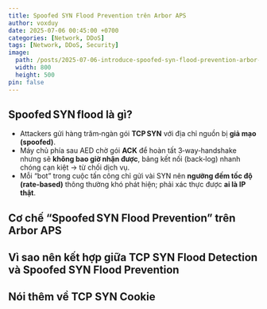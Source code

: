 ```yaml
---
title: Spoofed SYN Flood Prevention trên Arbor APS
author: voxduy
date: 2025-07-06 00:45:00 +0700
categories: [Network, DDoS]
tags: [Network, DDoS, Security]
image:
  path: /posts/2025-07-06-introduce-spoofed-syn-flood-prevention-arbor-aps/syn_flood_attack.png
  width: 800
  height: 500
pin: false
---
```


## Spoofed SYN flood là gì?

- Attackers gửi hàng trăm‑ngàn gói **TCP SYN** với địa chỉ nguồn bị **giả mạo (spoofed)**.
- Máy chủ phía sau AED chờ gói **ACK** để hoàn tất 3‑way‑handshake nhưng sẽ **không bao giờ nhận được**, bảng kết nối (back‑log) nhanh chóng cạn kiệt → từ chối dịch vụ.
- Mỗi “bot” trong cuộc tấn công chỉ gửi vài SYN nên **ngưỡng đếm tốc độ (rate‑based)** thông thường khó phát hiện; phải xác thực được **ai là IP thật**.

## Cơ chế “Spoofed SYN Flood Prevention” trên Arbor APS

## Vì sao nên kết hợp giữa TCP SYN Flood Detection và Spoofed SYN Flood Prevention

## Nói thêm về TCP SYN Cookie
